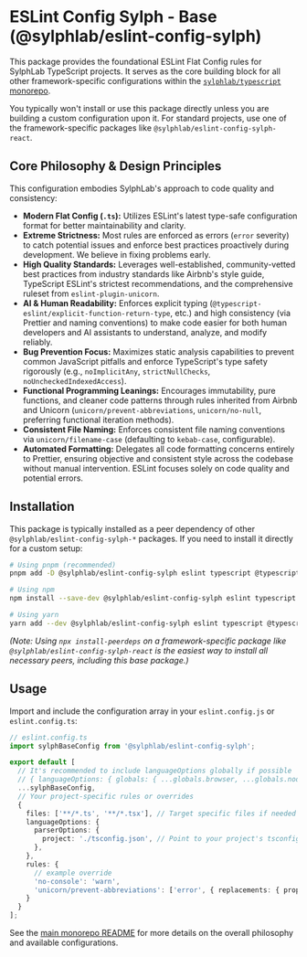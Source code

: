 # ESLint Config Sylph - Base (@sylphlab/eslint-config-sylph)

This package provides the foundational ESLint Flat Config rules for SylphLab TypeScript projects. It serves as the core building block for all other framework-specific configurations within the [`sylphlab/typescript` monorepo](https://github.com/sylphlab/typescript).

You typically won't install or use this package directly unless you are building a custom configuration upon it. For standard projects, use one of the framework-specific packages like `@sylphlab/eslint-config-sylph-react`.

## Core Philosophy & Design Principles

This configuration embodies SylphLab's approach to code quality and consistency:

*   **Modern Flat Config (`.ts`):** Utilizes ESLint's latest type-safe configuration format for better maintainability and clarity.
*   **Extreme Strictness:** Most rules are enforced as errors (`error` severity) to catch potential issues and enforce best practices proactively during development. We believe in fixing problems early.
*   **High Quality Standards:** Leverages well-established, community-vetted best practices from industry standards like Airbnb's style guide, TypeScript ESLint's strictest recommendations, and the comprehensive ruleset from `eslint-plugin-unicorn`.
*   **AI & Human Readability:** Enforces explicit typing (`@typescript-eslint/explicit-function-return-type`, etc.) and high consistency (via Prettier and naming conventions) to make code easier for both human developers and AI assistants to understand, analyze, and modify reliably.
*   **Bug Prevention Focus:** Maximizes static analysis capabilities to prevent common JavaScript pitfalls and enforce TypeScript's type safety rigorously (e.g., `noImplicitAny`, `strictNullChecks`, `noUncheckedIndexedAccess`).
*   **Functional Programming Leanings:** Encourages immutability, pure functions, and cleaner code patterns through rules inherited from Airbnb and Unicorn (`unicorn/prevent-abbreviations`, `unicorn/no-null`, preferring functional iteration methods).
*   **Consistent File Naming:** Enforces consistent file naming conventions via `unicorn/filename-case` (defaulting to `kebab-case`, configurable).
*   **Automated Formatting:** Delegates all code formatting concerns entirely to Prettier, ensuring objective and consistent style across the codebase without manual intervention. ESLint focuses solely on code quality and potential errors.

## Installation

This package is typically installed as a peer dependency of other `@sylphlab/eslint-config-sylph-*` packages. If you need to install it directly for a custom setup:

```bash
# Using pnpm (recommended)
pnpm add -D @sylphlab/eslint-config-sylph eslint typescript @typescript-eslint/eslint-plugin @typescript-eslint/parser eslint-config-prettier eslint-plugin-import eslint-plugin-prettier eslint-plugin-unicorn prettier

# Using npm
npm install --save-dev @sylphlab/eslint-config-sylph eslint typescript @typescript-eslint/eslint-plugin @typescript-eslint/parser eslint-config-prettier eslint-plugin-import eslint-plugin-prettier eslint-plugin-unicorn prettier

# Using yarn
yarn add --dev @sylphlab/eslint-config-sylph eslint typescript @typescript-eslint/eslint-plugin @typescript-eslint/parser eslint-config-prettier eslint-plugin-import eslint-plugin-prettier eslint-plugin-unicorn prettier
```
*(Note: Using `npx install-peerdeps` on a framework-specific package like `@sylphlab/eslint-config-sylph-react` is the easiest way to install all necessary peers, including this base package.)*

## Usage

Import and include the configuration array in your `eslint.config.js` or `eslint.config.ts`:

```typescript
// eslint.config.ts
import sylphBaseConfig from '@sylphlab/eslint-config-sylph';

export default [
  // It's recommended to include languageOptions globally if possible
  // { languageOptions: { globals: { ...globals.browser, ...globals.node } } },
  ...sylphBaseConfig,
  // Your project-specific rules or overrides
  {
    files: ['**/*.ts', '**/*.tsx'], // Target specific files if needed
    languageOptions: {
      parserOptions: {
        project: './tsconfig.json', // Point to your project's tsconfig
      },
    },
    rules: {
      // example override
      'no-console': 'warn',
      'unicorn/prevent-abbreviations': ['error', { replacements: { props: false } }],
    }
  }
];
```

See the [main monorepo README](../../README.md) for more details on the overall philosophy and available configurations.